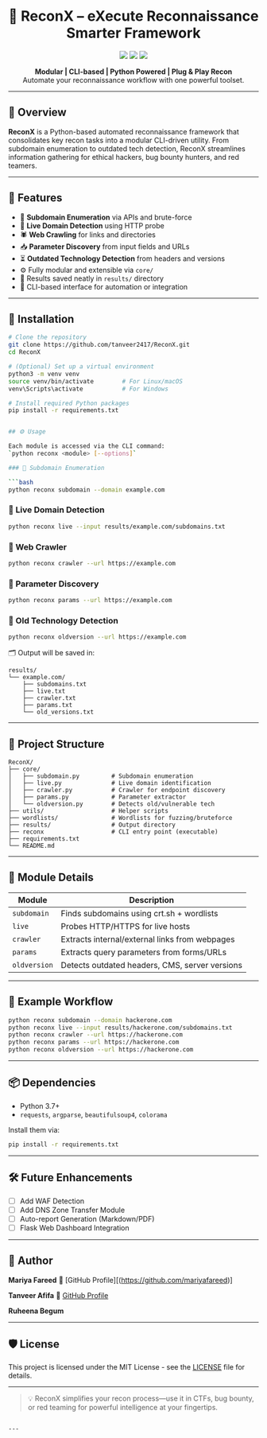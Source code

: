 <h1 align="center">🔎 ReconX – eXecute Reconnaissance Smarter Framework</h1>

<p align="center">
  <img src="https://img.shields.io/github/license/tanveer2417/ReconX?style=flat-square" />
  <img src="https://img.shields.io/github/languages/top/tanveer2417/ReconX?style=flat-square" />
  <img src="https://img.shields.io/github/last-commit/tanveer2417/ReconX?style=flat-square" />
</p>

<p align="center">
  <b>Modular | CLI-based | Python Powered | Plug & Play Recon</b><br>
  Automate your reconnaissance workflow with one powerful toolset.
</p>

---

## 📌 Overview

**ReconX** is a Python-based automated reconnaissance framework that consolidates key recon tasks into a modular CLI-driven utility. From subdomain enumeration to outdated tech detection, ReconX streamlines information gathering for ethical hackers, bug bounty hunters, and red teamers.

---

## 🚀 Features

- 📡 **Subdomain Enumeration** via APIs and brute-force
- 🧠 **Live Domain Detection** using HTTP probe
- 🕷️ **Web Crawling** for links and directories
- 📥 **Parameter Discovery** from input fields and URLs
- ⏳ **Outdated Technology Detection** from headers and versions
- ⚙️ Fully modular and extensible via `core/`
- 💾 Results saved neatly in `results/` directory
- 🧪 CLI-based interface for automation or integration

---

## 🧰 Installation

```bash
# Clone the repository
git clone https://github.com/tanveer2417/ReconX.git
cd ReconX

# (Optional) Set up a virtual environment
python3 -m venv venv
source venv/bin/activate        # For Linux/macOS
venv\Scripts\activate           # For Windows

# Install required Python packages
pip install -r requirements.txt


## ⚙️ Usage

Each module is accessed via the CLI command:
`python reconx <module> [--options]`

### 🔘 Subdomain Enumeration

```bash
python reconx subdomain --domain example.com
```

### 🔘 Live Domain Detection

```bash
python reconx live --input results/example.com/subdomains.txt
```

### 🔘 Web Crawler

```bash
python reconx crawler --url https://example.com
```

### 🔘 Parameter Discovery

```bash
python reconx params --url https://example.com
```

### 🔘 Old Technology Detection

```bash
python reconx oldversion --url https://example.com
```

🗂️ Output will be saved in:

```
results/
└── example.com/
    ├── subdomains.txt
    ├── live.txt
    ├── crawler.txt
    ├── params.txt
    └── old_versions.txt
```

---

## 📁 Project Structure

```
ReconX/
├── core/
│   ├── subdomain.py         # Subdomain enumeration
│   ├── live.py              # Live domain identification
│   ├── crawler.py           # Crawler for endpoint discovery
│   ├── params.py            # Parameter extractor
│   └── oldversion.py        # Detects old/vulnerable tech
├── utils/                   # Helper scripts
├── wordlists/               # Wordlists for fuzzing/bruteforce
├── results/                 # Output directory
├── reconx                   # CLI entry point (executable)
├── requirements.txt
└── README.md
```

---

## 🧩 Module Details

| Module       | Description                                    |
| ------------ | ---------------------------------------------- |
| `subdomain`  | Finds subdomains using crt.sh + wordlists      |
| `live`       | Probes HTTP/HTTPS for live hosts               |
| `crawler`    | Extracts internal/external links from webpages |
| `params`     | Extracts query parameters from forms/URLs      |
| `oldversion` | Detects outdated headers, CMS, server versions |

---

## 🧪 Example Workflow

```bash
python reconx subdomain --domain hackerone.com
python reconx live --input results/hackerone.com/subdomains.txt
python reconx crawler --url https://hackerone.com
python reconx params --url https://hackerone.com
python reconx oldversion --url https://hackerone.com
```

---

## 📦 Dependencies

* Python 3.7+
* `requests`, `argparse`, `beautifulsoup4`, `colorama`

Install them via:

```bash
pip install -r requirements.txt
```

---

## 🛠️ Future Enhancements

* [ ] Add WAF Detection
* [ ] Add DNS Zone Transfer Module
* [ ] Auto-report Generation (Markdown/PDF)
* [ ] Flask Web Dashboard Integration

---

## 👤 Author

**Mariya Fareed**
🔗 [GitHub Profile][(https://github.com/mariyafareed)]

**Tanveer Afifa**
🔗 [GitHub Profile](https://github.com/tanveer2417)

**Ruheena Begum**

---

## 🛡️ License

This project is licensed under the MIT License - see the [LICENSE](LICENSE) file for details.

---

> 💡 ReconX simplifies your recon process—use it in CTFs, bug bounty, or red teaming for powerful intelligence at your fingertips.

```

---


